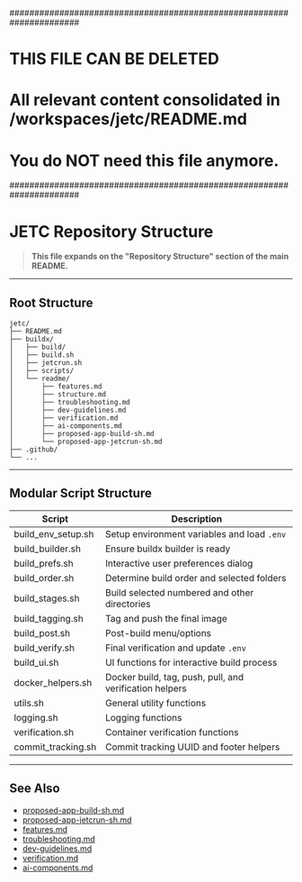 ######################################################################
# THIS FILE CAN BE DELETED
# All relevant content consolidated in /workspaces/jetc/README.md
# You do NOT need this file anymore.
######################################################################

# JETC Repository Structure

> **This file expands on the "Repository Structure" section of the main README.**

---

## Root Structure

```
jetc/
├── README.md
├── buildx/
│   ├── build/
│   ├── build.sh
│   ├── jetcrun.sh
│   ├── scripts/
│   └── readme/
│       ├── features.md
│       ├── structure.md
│       ├── troubleshooting.md
│       ├── dev-guidelines.md
│       ├── verification.md
│       ├── ai-components.md
│       ├── proposed-app-build-sh.md
│       └── proposed-app-jetcrun-sh.md
├── .github/
└── ...
```

---

## Modular Script Structure

| Script | Description |
|--------|-------------|
| build_env_setup.sh | Setup environment variables and load `.env` |
| build_builder.sh | Ensure buildx builder is ready |
| build_prefs.sh | Interactive user preferences dialog |
| build_order.sh | Determine build order and selected folders |
| build_stages.sh | Build selected numbered and other directories |
| build_tagging.sh | Tag and push the final image |
| build_post.sh | Post-build menu/options |
| build_verify.sh | Final verification and update `.env` |
| build_ui.sh | UI functions for interactive build process |
| docker_helpers.sh | Docker build, tag, push, pull, and verification helpers |
| utils.sh | General utility functions |
| logging.sh | Logging functions |
| verification.sh | Container verification functions |
| commit_tracking.sh | Commit tracking UUID and footer helpers |

---

## See Also

- [proposed-app-build-sh.md](proposed-app-build-sh.md)
- [proposed-app-jetcrun-sh.md](proposed-app-jetcrun-sh.md)
- [features.md](features.md)
- [troubleshooting.md](troubleshooting.md)
- [dev-guidelines.md](dev-guidelines.md)
- [verification.md](verification.md)
- [ai-components.md](ai-components.md)

<!--
# File location diagram:
# jetc/                          <- Main project folder
# ├── buildx/                    <- Parent directory
# │   └── readme/                <- Current directory
# │       └── structure.md       <- THIS FILE
# └── ...                        <- Other project files
#
# Description: Marked for deletion - content moved to main README.md
# Author: Mr K / GitHub Copilot
# COMMIT-TRACKING: UUID-20250424-230000-DOCCONSOL
-->
